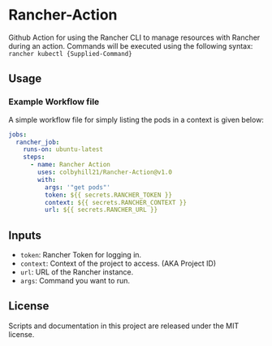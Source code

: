 # Rancher-Action
Github Action for using the Rancher CLI to manage resources with Rancher during an action.
Commands will be executed using the following syntax: `rancher kubectl {Supplied-Command}`

## Usage

### Example Workflow file

A simple workflow file for simply listing the pods in a context is given below:

```yaml
jobs:
  rancher_job:
    runs-on: ubuntu-latest
    steps:
      - name: Rancher Action
        uses: colbyhill21/Rancher-Action@v1.0
        with: 
          args: '"get pods"'
          token: ${{ secrets.RANCHER_TOKEN }}
          context: ${{ secrets.RANCHER_CONTEXT }}
          url: ${{ secrets.RANCHER_URL }}
```
## Inputs

- `token`: Rancher Token for logging in.
- `context`: Context of the project to access. (AKA Project ID)
- `url`: URL of the Rancher instance.
- `args`: Command you want to run. 

## License
Scripts and documentation in this project are released under the MIT license.
